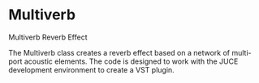 Multiverb
=========

Multiverb Reverb Effect

The Multiverb class creates a reverb effect based on a network of multi-port acoustic elements. The code is designed to work with the JUCE development environment to create a VST plugin.
